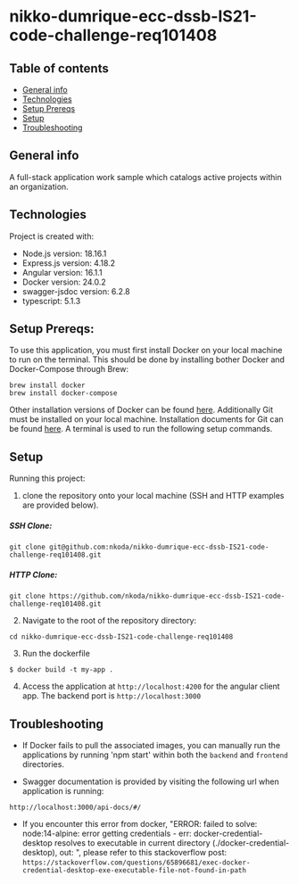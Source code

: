 # nikko-dumrique-ecc-dssb-IS21-code-challenge-req101408

## Table of contents
* [General info](#general-info)
* [Technologies](#technologies)
* [Setup Prereqs](#setup-prereqs)
* [Setup](#setup)
* [Troubleshooting](#troubleshooting)

## General info
A full-stack application work sample which catalogs active projects within an organization.
	
## Technologies
Project is created with:
* Node.js version: 18.16.1
* Express.js version: 4.18.2
* Angular version: 16.1.1
* Docker version: 24.0.2
* swagger-jsdoc version: 6.2.8
* typescript: 5.1.3

## Setup Prereqs: 
To use this application, you must first install Docker on your local machine to run on the terminal. This should be done by installing bother Docker and Docker-Compose through Brew:
```
brew install docker
brew install docker-compose
```
Other installation versions of Docker can be found [here](https://docs.docker.com/desktop/).
Additionally Git must be installed on your local machine. Installation documents for Git can be found [here](https://git-scm.com/book/en/v2/Getting-Started-Installing-Git).
A terminal is used to run the following setup commands.

## Setup

Running this project: 


1. clone the repository onto your local machine (SSH and HTTP examples are provided below).

##### SSH Clone:
```
git clone git@github.com:nkoda/nikko-dumrique-ecc-dssb-IS21-code-challenge-req101408.git
```

##### HTTP Clone:
```
git clone https://github.com/nkoda/nikko-dumrique-ecc-dssb-IS21-code-challenge-req101408.git
```


2. Navigate to the root of the repository directory:
```
cd nikko-dumrique-ecc-dssb-IS21-code-challenge-req101408
```

3. Run the dockerfile
```
$ docker build -t my-app .

```

4. Access the application at `http://localhost:4200` for the angular client app. The backend port is `http://localhost:3000`




## Troubleshooting
* If Docker fails to pull the associated images, you can manually run the applications by running 'npm start' within both the `backend` and `frontend` directories.

* Swagger documentation is provided by visiting the following url when application is running:
```
http://localhost:3000/api-docs/#/
```

* If you encounter this error from docker, "ERROR: failed to solve: node:14-alpine: error getting credentials - err: docker-credential-desktop resolves to executable in current directory (./docker-credential-desktop), out: ", please refer to this stackoverflow post: `https://stackoverflow.com/questions/65896681/exec-docker-credential-desktop-exe-executable-file-not-found-in-path`

```
